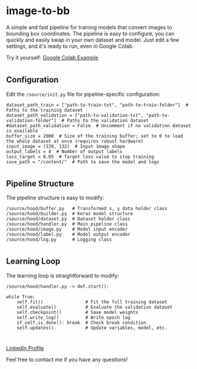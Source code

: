 # image-to-bb

A simple and fast pipeline for training models that convert images to bounding box coordinates.
The pipeline is easy to configure, you can quickly and easily swap in your own dataset and model. Just edit a few settings, and it's ready to run, even in Google Colab.


Try it yourself: [Google Colab Example](https://colab.research.google.com/drive/197-yMBIJNYKqiZvkiz-WuZR2u5u5-XUr?usp=sharing)

#

## Configuration

Edit the `/source/init.py` file for pipeline-specific configuration:

    dataset_path_train = ["path-to-train-txt", "path-to-train-folder"]  # Paths to the training dataset
    dataset_path_validation = ["path-to-validation-txt", "path-to-validation-folder"]  # Paths to the validation dataset
    #dataset_path_validation = False  # Uncomment if no validation dataset is available
    buffer_size = 2000  # Size of the training buffer; set to 0 to load the whole dataset at once (requires robust hardware)
    input_image = (139, 132)  # Input image shape
    output_labels = 4  # Number of output labels
    loss_target = 0.05  # Target loss value to stop training
    save_path = "/content/"  # Path to save the model and logs

#

## Pipeline Structure

The pipeline structure is easy to modify:

    /source/hood/buffer.py   # Transformed x, y data holder class
    /source/hood/builder.py  # Keras model structure
    /source/hood/dataset.py  # Dataset holder class
    /source/hood/handler.py  # Main pipeline class
    /source/hood/image.py    # Model input encoder
    /source/hood/label.py    # Model output encoder
    /source/hood/log.py      # Logging class

#

## Learning Loop

The learning loop is straightforward to modify:

`/source/hood/handler.py -> def.start():`

    while True:
        self.fit()                # Fit the full training dataset
        self.evaluate()           # Evaluate the validation dataset
        self.checkpoint()         # Save model weights
        self.write_log()          # Write epoch log
        if self.is_done(): break  # Check break condition
        self.updates()            # Update variables, model, etc.

#


[LinkedIn Profile](https://www.linkedin.com/in/sergey-syschenko-027b01318/)

Feel free to contact me if you have any questions!
